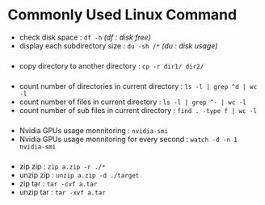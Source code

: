 
# Commonly Used Linux Command

- check disk space : `df -h` _(df : disk free)_
- display each subdirectory size : `du -sh /*` _(du : disk usage)_

### 
- copy directory to another directory : `cp -r dir1/ dir2/`


### 
- count number of directories in current directory : `ls -l | grep ^d | wc -l`
- count number of files in current directory : `ls -l | grep ^- | wc -l`
- count number of sub files in current directory : `find . -type f | wc -l`

###
- Nvidia GPUs usage monnitoring : `nvidia-smi`
- Nvidia GPUs usage monnitoring for every second : `watch -d -n 1 nvidia-smi`

###
- zip zip : `zip a.zip -r ./*`
- unzip zip : `unzip a.zip -d ./target`
- zip tar : `tar -cvf a.tar`
- unzip tar : `tar -xvf a.tar`
